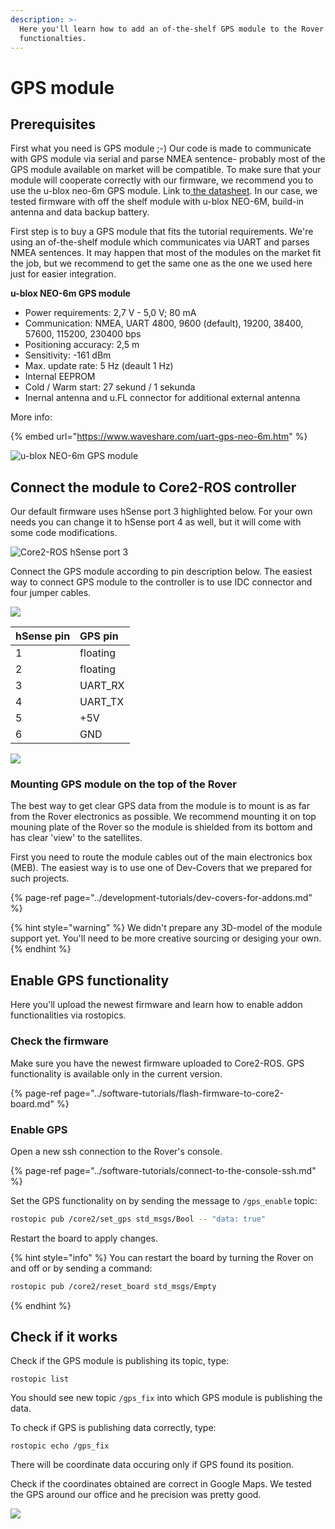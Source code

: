 ```yaml
---
description: >-
  Here you'll learn how to add an of-the-shelf GPS module to the Rover
  functionalties.
---
```


# GPS module

## Prerequisites

First what you need is GPS module ;-\) Our code is made to communicate with GPS module via serial and parse NMEA sentence- probably most of the GPS module available on market will be compatible. To make sure that your module will cooperate correctly with our firmware, we recommend you to use the u-blox neo-6m GPS module. Link to[ the datasheet](https://www.u-blox.com/sites/default/files/products/documents/NEO-6_DataSheet_%28GPS.G6-HW-09005%29.pdf). In our case, we tested firmware with off the shelf module with u-blox NEO-6M, build-in antenna and data backup battery.

First step is to buy a GPS module that fits the tutorial requirements. We're using an of-the-shelf module which communicates via UART and parses NMEA sentences. It may happen that most of the modules on the market fit the job, but we recommend to get the same one as the one we used here just for easier integration.

**u-blox NEO-6m GPS module**

* Power requirements:  2,7 V - 5,0 V; 80 mA
* Communication: NMEA, UART 4800, 9600 \(default\), 19200, 38400, 57600, 115200, 230400 bps
* Positioning accuracy: 2,5 m
* Sensitivity: -161 dBm
* Max. update rate: 5 Hz \(deault 1 Hz\)
* Internal EEPROM
* Cold / Warm start: 27 sekund / 1 sekunda
* Inernal antenna and u.FL connector for additional external antenna

More info:

{% embed url="https://www.waveshare.com/uart-gps-neo-6m.htm" %}

![u-blox NEO-6m GPS module](../.gitbook/assets/u-blox-neo-6m-gps-module-robotics-bangladesh.jpg)

## Connect the module to Core2-ROS controller

Our default firmware uses hSense port 3 highlighted below. For your own needs you can change it to hSense port 4 as well, but it will come with some code modifications.

![Core2-ROS hSense port 3](../.gitbook/assets/core2_top_small%20%282%29.jpg)

Connect the GPS module according to pin description below. The easiest way to connect GPS module to the controller is to use IDC connector and four jumper cables.

![](../.gitbook/assets/gps_conection.png)

| hSense pin | GPS pin |
| :--- | :--- |
| 1 | floating |
| 2 | floating |
| 3 | UART\_RX |
| 4 | UART\_TX |
| 5 | +5V |
| 6 | GND |

![](../.gitbook/assets/p1010915.JPG)

### Mounting GPS module on the top of the Rover

The best way to get clear GPS data from the module is to mount is as far from the Rover electronics as possible. We recommend mounting it on top mouning plate of the Rover so the module is shielded from its bottom and has clear 'view' to the satellites.

First you need to route the module cables out of the main electronics box \(MEB\). The easiest way is to use one of Dev-Covers that we prepared for such projects.

{% page-ref page="../development-tutorials/dev-covers-for-addons.md" %}

{% hint style="warning" %}
We didn't prepare any 3D-model of the module support yet. You'll need to be more creative sourcing or desiging your own.
{% endhint %}

## Enable GPS functionality

Here you'll upload the newest firmware and learn how to enable addon functionalities via rostopics.

### Check the firmware

Make sure you have the newest firmware uploaded to Core2-ROS. GPS functionality is available only in the current version.

{% page-ref page="../software-tutorials/flash-firmware-to-core2-board.md" %}

### Enable GPS

Open a new ssh connection to the Rover's console.

{% page-ref page="../software-tutorials/connect-to-the-console-ssh.md" %}

Set the GPS functionality on by sending the message to `/gps_enable` topic:

```bash
rostopic pub /core2/set_gps std_msgs/Bool -- "data: true"
```

Restart the board to apply changes.

{% hint style="info" %}
You can restart the board by turning the Rover on and off or by sending a command: 

```bash
rostopic pub /core2/reset_board std_msgs/Empty
```
{% endhint %}

## Check if it works

Check if the GPS module is publishing its topic, type:

```text
rostopic list
```

You should see new topic `/gps_fix` into which GPS module is publishing the data.

To check if GPS is publishing data correctly, type:

```text
rostopic echo /gps_fix
```

There will be coordinate data occuring only if GPS found its position.

Check if the coordinates obtained are correct in Google Maps. We tested the GPS around our office and he precision was pretty good.

![](../.gitbook/assets/zrzut-ekranu-z-2019-11-04-19-50-56.png)

